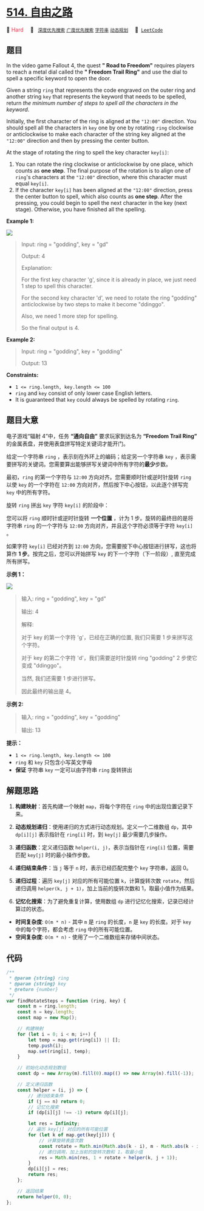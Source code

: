 # [514. 自由之路](https://leetcode.com/problems/freedom-trail)

🔴 <font color=#ff334b>Hard</font>&emsp; 🔖&ensp; [`深度优先搜索`](/tag/depth-first-search.md) [`广度优先搜索`](/tag/breadth-first-search.md) [`字符串`](/tag/string.md) [`动态规划`](/tag/dynamic-programming.md)&emsp; 🔗&ensp;[`LeetCode`](https://leetcode.com/problems/freedom-trail)

## 题目

In the video game Fallout 4, the quest **" Road to Freedom"** requires players
to reach a metal dial called the **" Freedom Trail Ring"** and use the dial to
spell a specific keyword to open the door.

Given a string `ring` that represents the code engraved on the outer ring and
another string `key` that represents the keyword that needs to be spelled,
return _the minimum number of steps to spell all the characters in the
keyword_.

Initially, the first character of the ring is aligned at the `"12:00"`
direction. You should spell all the characters in `key` one by one by rotating
`ring` clockwise or anticlockwise to make each character of the string key
aligned at the `"12:00"` direction and then by pressing the center button.

At the stage of rotating the ring to spell the key character `key[i]`:

1. You can rotate the ring clockwise or anticlockwise by one place, which counts as **one step**. The final purpose of the rotation is to align one of `ring`'s characters at the `"12:00"` direction, where this character must equal `key[i]`.
2. If the character `key[i]` has been aligned at the `"12:00"` direction, press the center button to spell, which also counts as **one step**. After the pressing, you could begin to spell the next character in the key (next stage). Otherwise, you have finished all the spelling.

**Example 1:**

![](https://assets.leetcode.com/uploads/2018/10/22/ring.jpg)

> Input: ring = "godding", key = "gd"
>
> Output: 4
>
> Explanation:
>
> For the first key character 'g', since it is already in place, we just need 1 step to spell this character.
>
> For the second key character 'd', we need to rotate the ring "godding" anticlockwise by two steps to make it become "ddinggo".
>
> Also, we need 1 more step for spelling.
>
> So the final output is 4.

**Example 2:**

> Input: ring = "godding", key = "godding"
>
> Output: 13

**Constraints:**

- `1 <= ring.length, key.length <= 100`
- `ring` and `key` consist of only lower case English letters.
- It is guaranteed that `key` could always be spelled by rotating `ring`.

## 题目大意

电子游戏“辐射 4”中，任务 **“通向自由”** 要求玩家到达名为 **“Freedom Trail Ring”** 的金属表盘，并使用表盘拼写特定关键词才能开门。

给定一个字符串 `ring` ，表示刻在外环上的编码；给定另一个字符串 `key` ，表示需要拼写的关键词。您需要算出能够拼写关键词中所有字符的**最少**步数。

最初，`ring` 的第一个字符与 `12:00` 方向对齐。您需要顺时针或逆时针旋转 `ring` 以使 `key` 的一个字符在 `12:00` 方向对齐，然后按下中心按钮，以此逐个拼写完 `key` 中的所有字符。

旋转 `ring` 拼出 `key` 字符 `key[i]` 的阶段中：

您可以将 `ring` 顺时针或逆时针旋转 **一个位置** ，计为 1 步。旋转的最终目的是将字符串 `ring` 的一个字符与 `12:00` 方向对齐，并且这个字符必须等于字符 `key[i]` 。

如果字符 `key[i]` 已经对齐到 `12:00` 方向，您需要按下中心按钮进行拼写，这也将算作 **1 步**。按完之后，您可以开始拼写 `key` 的下一个字符（下一阶段）, 直至完成所有拼写。

**示例 1：**

![](https://assets.leetcode.com/uploads/2018/10/22/ring.jpg)

> 输入: ring = "godding", key = "gd"
>
> 输出: 4
>
> 解释:
>
> 对于 key 的第一个字符 'g'，已经在正确的位置, 我们只需要 1 步来拼写这个字符。
>
> 对于 key 的第二个字符 'd'，我们需要逆时针旋转 ring "godding" 2 步使它变成 "ddinggo"。
>
> 当然, 我们还需要 1 步进行拼写。
>
> 因此最终的输出是 4。

**示例 2:**

> 输入: ring = "godding", key = "godding"
>
> 输出: 13

**提示：**

- `1 <= ring.length, key.length <= 100`
- `ring` 和 `key` 只包含小写英文字母
- **保证** 字符串 `key` 一定可以由字符串 `ring` 旋转拼出

## 解题思路

1. **构建映射**：首先构建一个映射 `map`，将每个字符在 `ring` 中的出现位置记录下来。

2. **动态规划递归**：使用递归的方式进行动态规划。定义一个二维数组 `dp`，其中 `dp[i][j]` 表示指针在 `ring[i]` 时，到 `key[j]` 最少需要几步操作。

3. **递归函数**：定义递归函数 `helper(i, j)`，表示当指针在 `ring[i]` 位置，需要匹配 `key[j]` 时的最小操作步数。

4. **递归结束条件**：当 `j` 等于 `n` 时，表示已经匹配完整个 `key` 字符串，返回 0。

5. **递归过程**：遍历 `key[j]` 对应的所有可能位置 `k`，计算旋转次数 `rotate`，然后递归调用 `helper(k, j + 1)`，加上当前的旋转次数和 1，取最小值作为结果。

6. **记忆化搜索**：为了避免重复计算，使用数组 `dp` 进行记忆化搜索，记录已经计算过的状态。

- **时间复杂度**: `O(m * n)` - 其中 `m` 是 `ring` 的长度，`n` 是 `key` 的长度。对于 `key` 中的每个字符，都会考虑 `ring` 中的所有可能位置。
- **空间复杂度**: `O(m * n)` - 使用了一个二维数组来存储中间状态。

## 代码

```javascript
/**
 * @param {string} ring
 * @param {string} key
 * @return {number}
 */
var findRotateSteps = function (ring, key) {
	const m = ring.length;
	const n = key.length;
	const map = new Map();

	// 构建映射
	for (let i = 0; i < m; i++) {
		let temp = map.get(ring[i]) || [];
		temp.push(i);
		map.set(ring[i], temp);
	}

	// 初始化动态规划数组
	const dp = new Array(m).fill(0).map(() => new Array(n).fill(-1));

	// 定义递归函数
	const helper = (i, j) => {
		// 递归结束条件
		if (j == n) return 0;
		// 记忆化搜索
		if (dp[i][j] !== -1) return dp[i][j];

		let res = Infinity;
		// 遍历 key[j] 对应的所有可能位置
		for (let k of map.get(key[j])) {
			// 计算旋转表盘次数
			const rotate = Math.min(Math.abs(k - i), m - Math.abs(k - i));
			// 递归调用，加上当前的旋转次数和 1，取最小值
			res = Math.min(res, 1 + rotate + helper(k, j + 1));
		}
		dp[i][j] = res;
		return res;
	};

	// 返回结果
	return helper(0, 0);
};
```
